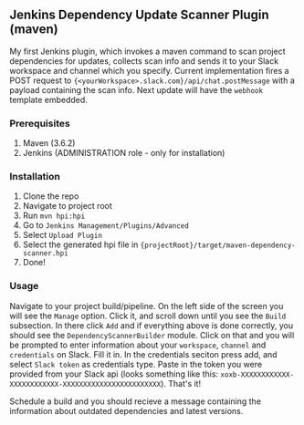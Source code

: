 ## Jenkins Dependency Update Scanner Plugin (maven)
My first Jenkins plugin, which invokes a maven command to scan project dependencies for updates, collects scan info 
and sends it to your Slack workspace and channel which you specify. Current implementation fires a POST request
to `{<yourWorkspace>.slack.com}/api/chat.postMessage` with a payload containing the scan info. Next update will have 
the `webhook` template embedded.

### Prerequisites
1. Maven (3.6.2)
2. Jenkins (ADMINISTRATION role - only for installation)

### Installation
1. Clone the repo
2. Navigate to project root
3. Run `mvn hpi:hpi`
4. Go to `Jenkins Management/Plugins/Advanced`
5. Select `Upload Plugin`
6. Select the generated hpi file in `{projectRoot}/target/maven-dependency-scanner.hpi`
7. Done!

### Usage
Navigate to your project build/pipeline. On the left side of the screen you will see the `Manage` option. Click it, and scroll 
down until you see the `Build` subsection. In there click `Add` and if everything above is done correctly, you should see the `DependencyScannerBuilder`
module. Click on that and you will be prompted to enter information about your `workspace`, `channel` and `credentials` on Slack.
Fill it in. In the credentials seciton press add, and select `Slack token` as credentials type. Paste in the token you were
provided from your Slack api (looks something like this: `xoxb-XXXXXXXXXXXX-XXXXXXXXXXXX-XXXXXXXXXXXXXXXXXXXXXXXX`). That's it!

Schedule a build and you should recieve a message containing the information about outdated dependencies and latest versions.
